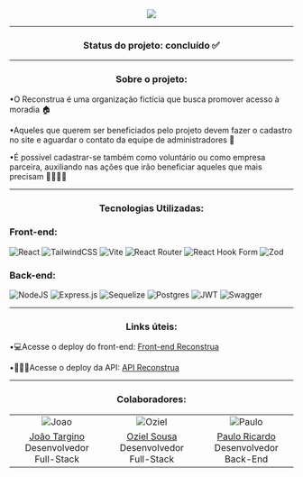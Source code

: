 <div align="center">
    <img src="https://github.com/Reconstrua/Reconstrua-Front/assets/74517204/b4c76f6d-424b-464d-9bd0-af3186450be5"/>
</div>

<hr>
<h3 align="center">Status do projeto: concluído ✅</h3>
<hr>

<h3 align="center">Sobre o projeto:</h3>

<p>•O Reconstrua é uma organização fictícia que busca promover acesso à moradia 🏠</p>
<p>•Aqueles que querem ser beneficiados pelo projeto devem fazer o cadastro no site e aguardar o contato da equipe de administradores 🧱</p>
<p>•É possível cadastrar-se também como voluntário ou como empresa parceira, auxiliando nas ações que irão beneficiar aqueles que mais precisam 🫱🏽‍🫲🏾</p>

<hr>

<h3 align="center">Tecnologias Utilizadas:</h3>

<h3>Front-end: </h3>

![React](https://img.shields.io/badge/react-%2320232a.svg?style=for-the-badge&logo=react&logoColor=white&color=%233A4E48)
![TailwindCSS](https://img.shields.io/badge/tailwindcss-%2338B2AC.svg?style=for-the-badge&logo=tailwind-css&logoColor=white&color=%233A4E48)
![Vite](https://img.shields.io/badge/vite-%23646CFF.svg?style=for-the-badge&logo=vite&logoColor=white&color=%233A4E48)
![React Router](https://img.shields.io/badge/React_Router-CA4245?style=for-the-badge&logo=react-router&logoColor=white&color=%233A4E48)
![React Hook Form](https://img.shields.io/badge/React%20Hook%20Form-%23EC5990.svg?style=for-the-badge&logo=reacthookform&logoColor=white&color=%233A4E48)
![Zod](https://img.shields.io/badge/zod-%233068b7.svg?style=for-the-badge&logo=zod&logologoColor=white&color=%233A4E48)

<h3>Back-end: </h3>

![NodeJS](https://img.shields.io/badge/node.js-6DA55F?style=for-the-badge&logo=node.js&logoColor=white&color=%233A4E48)
![Express.js](https://img.shields.io/badge/express.js-%23404d59.svg?style=for-the-badge&logo=express&logoColor=white&color=%233A4E48)
![Sequelize](https://img.shields.io/badge/Sequelize-52B0E7?style=for-the-badge&logo=Sequelize&logoColor=white&color=%233A4E48)
![Postgres](https://img.shields.io/badge/postgres-%23316192.svg?style=for-the-badge&logo=postgresql&logoColor=white&color=%233A4E48)
![JWT](https://img.shields.io/badge/JWT-black?style=for-the-badge&logo=JSON%20web%20tokens&color=%233A4E48)
![Swagger](https://img.shields.io/badge/-Swagger-%23Clojure?style=for-the-badge&logo=swagger&logoColor=white&color=%233A4E48)

<hr>

<h3 align="center">Links úteis:</h3>

<p>•💻Acesse o deploy do front-end: <a href="https://reconstrua.onrender.com/register/volunteer">Front-end Reconstrua</a></p>
<p>•🧑🏽‍💻Acesse o deploy da API: <a href="https://reconstrua-api.onrender.com/api/docs/#/">API Reconstrua</a></p>


<hr>

<h3 align="center">Colaboradores:</h3>

<div align="center">
  <table>
    <tr>
      <td align="center"><img src="https://github.com/Reconstrua/.github/assets/74517204/1839c268-82b9-49bf-80da-d3c52f4b57ef" alt="Joao"></td>
      <td align="center"><img src="https://github.com/Reconstrua/.github/assets/74517204/d1864596-1640-41b6-a018-e90bf6e7c30c" alt="Oziel"></td>
      <td align="center"><img src="https://github.com/Reconstrua/.github/assets/74517204/ac0a9874-2348-4b3d-9bbf-04065f8e6503" alt="Paulo"></td>
    </tr>
    <tr>
      <td align="center"><a href="https://github.com/SirTargino">João Targino</a><br>Desenvolvedor Full-Stack</td>
      <td align="center"><a href="https://github.com/devoziel-s">Oziel Sousa</a><br>Desenvolvedor Full-Stack</td>
      <td align="center"><a href="https://github.com/Paulo-Ricard0">Paulo Ricardo</a><br>Desenvolvedor Back-End</td>
    </tr>
  </table>
</div>


